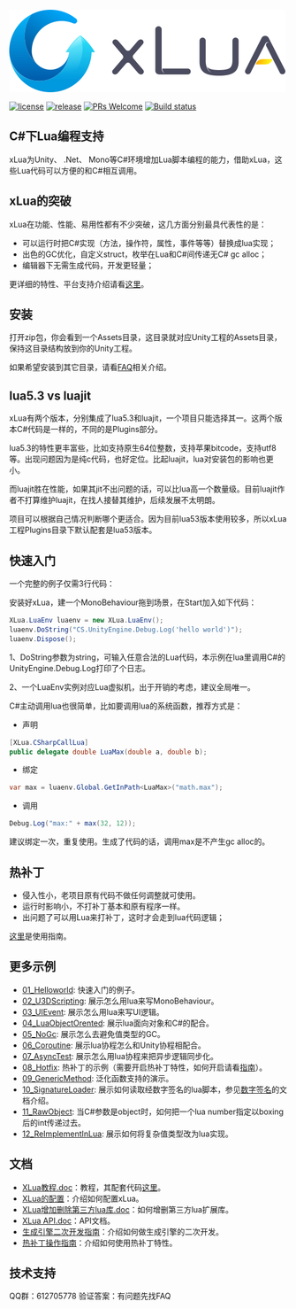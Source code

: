 ![](Assets/XLua/Doc/xLua.png)

[![license](http://img.shields.io/badge/license-MIT-blue.svg)](https://github.com/Tencent/xLua/blob/master/LICENSE.TXT)
[![release](https://img.shields.io/badge/release-v2.1.9-blue.svg)](https://github.com/Tencent/xLua/releases)
[![PRs Welcome](https://img.shields.io/badge/PRs-welcome-blue.svg)](https://github.com/Tencent/xLua/pulls)
[![Build status](https://travis-ci.org/Tencent/xLua.svg?branch=master)](https://travis-ci.org/Tencent/xLua)

## C#下Lua编程支持

xLua为Unity、 .Net、 Mono等C#环境增加Lua脚本编程的能力，借助xLua，这些Lua代码可以方便的和C#相互调用。

## xLua的突破

xLua在功能、性能、易用性都有不少突破，这几方面分别最具代表性的是：

* 可以运行时把C#实现（方法，操作符，属性，事件等等）替换成lua实现；
* 出色的GC优化，自定义struct，枚举在Lua和C#间传递无C# gc alloc；
* 编辑器下无需生成代码，开发更轻量；

更详细的特性、平台支持介绍请看[这里](Assets/XLua/Doc/features.md)。

## 安装

打开zip包，你会看到一个Assets目录，这目录就对应Unity工程的Assets目录，保持这目录结构放到你的Unity工程。

如果希望安装到其它目录，请看[FAQ](Assets/XLua/Doc/faq.md)相关介绍。

## lua5.3 vs luajit

xLua有两个版本，分别集成了lua5.3和luajit，一个项目只能选择其一。这两个版本C#代码是一样的，不同的是Plugins部分。

lua5.3的特性更丰富些，比如支持原生64位整数，支持苹果bitcode，支持utf8等。出现问题因为是纯c代码，也好定位。比起luajit，lua对安装包的影响也更小。

而luajit胜在性能，如果其jit不出问题的话，可以比lua高一个数量级。目前luajit作者不打算维护luajit，在找人接替其维护，后续发展不太明朗。

项目可以根据自己情况判断哪个更适合。因为目前lua53版本使用较多，所以xLua工程Plugins目录下默认配套是lua53版本。

## 快速入门

一个完整的例子仅需3行代码：

安装好xLua，建一个MonoBehaviour拖到场景，在Start加入如下代码：

```csharp
XLua.LuaEnv luaenv = new XLua.LuaEnv();
luaenv.DoString("CS.UnityEngine.Debug.Log('hello world')");
luaenv.Dispose();
```

1、DoString参数为string，可输入任意合法的Lua代码，本示例在lua里调用C#的UnityEngine.Debug.Log打印了个日志。

2、一个LuaEnv实例对应Lua虚拟机，出于开销的考虑，建议全局唯一。

C#主动调用lua也很简单，比如要调用lua的系统函数，推荐方式是：

* 声明

```csharp
[XLua.CSharpCallLua]
public delegate double LuaMax(double a, double b);
```

* 绑定

```csharp
var max = luaenv.Global.GetInPath<LuaMax>("math.max");
```

* 调用

```csharp
Debug.Log("max:" + max(32, 12));
```

建议绑定一次，重复使用。生成了代码的话，调用max是不产生gc alloc的。

## 热补丁

* 侵入性小，老项目原有代码不做任何调整就可使用。
* 运行时影响小，不打补丁基本和原有程序一样。
* 出问题了可以用Lua来打补丁，这时才会走到lua代码逻辑；

[这里](Assets/XLua/Doc/hotfix.md)是使用指南。

## 更多示例

* [01_Helloworld](Assets/XLua/Examples/01_Helloworld/): 快速入门的例子。
* [02_U3DScripting](Assets/XLua/Examples/02_U3DScripting/): 展示怎么用lua来写MonoBehaviour。
* [03_UIEvent](Assets/XLua/Examples/03_UIEvent/): 展示怎么用lua来写UI逻辑。
* [04_LuaObjectOrented](Assets/XLua/Examples/04_LuaObjectOrented/): 展示lua面向对象和C#的配合。
* [05_NoGc](Assets/XLua/Examples/05_NoGc/): 展示怎么去避免值类型的GC。
* [06_Coroutine](Assets/XLua/Examples/06_Coroutine/): 展示lua协程怎么和Unity协程相配合。
* [07_AsyncTest](Assets/XLua/Examples/07_AsyncTest/): 展示怎么用lua协程来把异步逻辑同步化。
* [08_Hotfix](Assets/XLua/Examples/08_Hotfix/): 热补丁的示例（需要开启热补丁特性，如何开启请看[指南](Assets/XLua/Doc/hotfix.md)）。
* [09_GenericMethod](Assets/XLua/Examples/09_GenericMethod/): 泛化函数支持的演示。
* [10_SignatureLoader](Assets/XLua/Examples/10_SignatureLoader/): 展示如何读取经数字签名的lua脚本，参见[数字签名](Assets/XLua/Doc/signature.md)的文档介绍。
* [11_RawObject](Assets/XLua/Examples/11_RawObject/): 当C#参数是object时，如何把一个lua number指定以boxing后的int传递过去。
* [12_ReImplementInLua](Assets/XLua/Examples/12_ReImplementInLua/): 展示如何将复杂值类型改为lua实现。
 
## 文档

* [XLua教程.doc](Assets/XLua/Doc/XLua教程.doc)：教程，其配套代码[这里](Assets/XLua/Tutorial/)。
* [XLua的配置](Assets/XLua/Doc/configure.md)：介绍如何配置xLua。
* [XLua增加删除第三方lua库.doc](Assets/XLua/Doc/XLua增加删除第三方lua库.doc)：如何增删第三方lua扩展库。
* [XLua API.doc](Assets/XLua/Doc/XLua_API.doc)：API文档。
* [生成引擎二次开发指南](Assets/XLua/Doc/custom_generate.md)：介绍如何做生成引擎的二次开发。
* [热补丁操作指南](Assets/XLua/Doc/hotfix.md)：介绍如何使用热补丁特性。

## 技术支持

QQ群：612705778 验证答案：有问题先找FAQ



